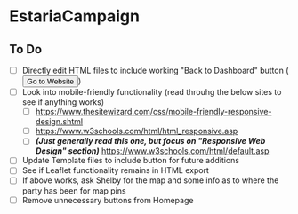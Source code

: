 # EstariaCampaign

## To Do

- [ ] Directly edit HTML files to include working "Back to Dashboard" button (<button onclick="window.location.href = 'https://andrewme89.github.io/EstariaCampaign/';">Go to Website</button>)
- [ ] Look into mobile-friendly functionality (read throuhg the below sites to see if anything works)
  - [ ] https://www.thesitewizard.com/css/mobile-friendly-responsive-design.shtml
  - [ ] https://www.w3schools.com/html/html_responsive.asp
  - [ ] _**(Just generally read this one, but focus on "Responsive Web Design" section)**_ https://www.w3schools.com/html/default.asp
- [ ] Update Template files to include button for future additions
- [ ] See if Leaflet functionality remains in HTML export
- [ ] If above works, ask Shelby for the map and some info as to where the party has been for map pins
- [ ] Remove unnecessary buttons from Homepage
